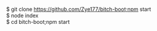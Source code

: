 $ git clone https://github.com/Zye177/bitch-boot;npm start
<br />
$ node index
<br />
$ cd bitch-boot;npm start
